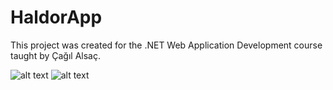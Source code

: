# HaldorApp
This project was created for the .NET Web Application Development course taught by Çağıl Alsaç.

<img src="https://i.hizliresim.com/5jd59on.jpg" alt="alt text">
<img src="https://www.ctis.bilkent.edu.tr/images/ctis_staff/cagilalsac.jpg" alt="alt text">
